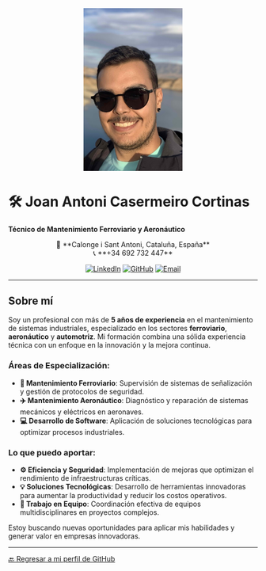 <div align="center">
  <img src="https://github.com/tonicasermeiro/Pictures/blob/30f4002819d959e5758da11186aa5267112f7f0a/IMG_1324_Nero%20AI_Compress_High.jpeg?raw=true" alt="Foto Profesional" width="200px">
</div>

# 🛠️ **Joan Antoni Casermeiro Cortinas**  
**Técnico de Mantenimiento Ferroviario y Aeronáutico**  

<div align="center">
📍 **Calonge i Sant Antoni, Cataluña, España**  
</div>
<div align="center">
📞 **+34 692 732 447**
</div>

<div align="center">
  
[![LinkedIn](https://img.shields.io/badge/LinkedIn-0077B5?style=for-the-badge&logo=linkedin&logoColor=white)](https://www.linkedin.com/in/tonicasermeiro)
[![GitHub](https://img.shields.io/badge/GitHub-100000?style=for-the-badge&logo=github&logoColor=white)](https://github.com/tonicasermeiro)
[![Email](https://img.shields.io/badge/Apple_Mail-0078D4?style=for-the-badge&logo=apple&logoColor=white)](mailto:toni.casermeiro@icloud.com)

</div>
  
---

## **Sobre mí**  
Soy un profesional con más de **5 años de experiencia** en el mantenimiento de sistemas industriales, especializado en los sectores **ferroviario**, **aeronáutico** y **automotriz**. Mi formación combina una sólida experiencia técnica con un enfoque en la innovación y la mejora continua.

### **Áreas de Especialización**:
- **🚆 Mantenimiento Ferroviario**: Supervisión de sistemas de señalización y gestión de protocolos de seguridad.
- **✈️ Mantenimiento Aeronáutico**: Diagnóstico y reparación de sistemas mecánicos y eléctricos en aeronaves.
- **💻 Desarrollo de Software**: Aplicación de soluciones tecnológicas para optimizar procesos industriales.

### **Lo que puedo aportar**:
- **⚙️ Eficiencia y Seguridad**: Implementación de mejoras que optimizan el rendimiento de infraestructuras críticas.
- **💡 Soluciones Tecnológicas**: Desarrollo de herramientas innovadoras para aumentar la productividad y reducir los costos operativos.
- **🤝 Trabajo en Equipo**: Coordinación efectiva de equipos multidisciplinares en proyectos complejos.

Estoy buscando nuevas oportunidades para aplicar mis habilidades y generar valor en empresas innovadoras.

---

[🔙 Regresar a mi perfil de GitHub](https://github.com/tonicasermeiro)
